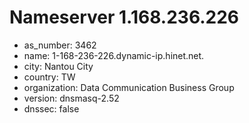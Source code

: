 # Nameserver 1.168.236.226

* as_number: 3462
* name: 1-168-236-226.dynamic-ip.hinet.net.
* city: Nantou City
* country: TW
* organization: Data Communication Business Group
* version: dnsmasq-2.52
* dnssec: false
